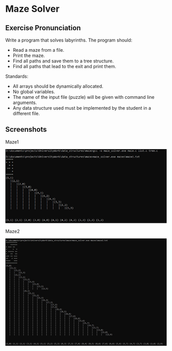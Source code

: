 # Maze Solver

## Exercise Pronunciation

Write a program that solves labyrinths. The program should:

- Read a maze from a file.
- Print the maze.
- Find all paths and save them to a tree structure.
- Find all paths that lead to the exit and print them.

Standards:

- All arrays should be dynamically allocated.
- No global variables.
- The name of the input file (puzzle) will be given with command line arguments.
- Any data structure used must be implemented by the student in a different file.

## Screenshots

Maze1

![maze1](Screenshots/maze1.jpg)

Maze2

![maze2](Screenshots/maze2.jpg)
